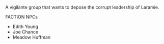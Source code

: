 A vigilante group that wants to depose the corrupt leadership of Laramie.

FACTION NPCs
- Edith Young
- Joe Chance
- Meadow Huffman